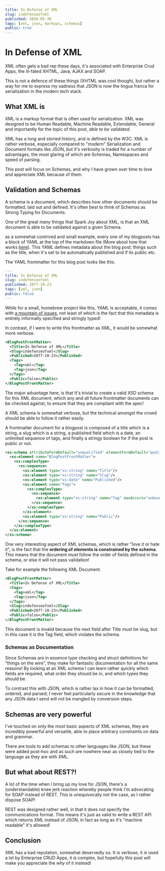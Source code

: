 ```yaml
---
title: In Defense of XML
slug: indefenseofxml
published: 2030-05-30
tags: [xml, json, markups, schemas]
public: true
---
```


# In Defense of XML

XML often gets a bad rep these days, it's associated with Enterprise Crud Apps,
the ill-fated XHTML, Java, AJAX and SOAP.

This is not a defence of these things (XHTML was cool though), but rather a way
for me to express my sadness that JSON is now the lingua franca for
serialization in the modern tech stack.

## What XML is

XML is a markup format that is often used for serialization. XML was designed to
be Human Readable, Machine Readable, Extendable, General and importantly for the
topic of this post, _able to be validated_.

XML has a long and storied history, and is defined by the W3C. XML is rather
verbose, especially compared to "modern" Serialization and Document formats like
JSON, but it's verbosity is traded for a number of advantages, the most glaring
of which are Schemas, Namespaces and speed of parsing.

This post will focus on Schemas, and why I have grown over time to love
and appreciate XML because of them.

## Validation and Schemas

A schema is a document, which describes how other documents should be formatted,
laid out and defined. It's often best to think of Schemas as Strong Typing for
Documents.

One of the great many things that Spark Joy about XML, is that an XML document
is able to be validated against a given Schema.

as a somewhat contrived and small example, every one of my blogposts has a block
of YAML at the top of the markdown file (More about how that works
[here](https://whydoesntmycode.work/post/buildingablog)).
This YAML defines metadata about the blog post; things such as the title, when
it's set to be automatically published and if its public etc.

The YAML frontmatter for this blog post looks like this.

```YAML
---
title: In Defense of XML
slug: indefenseofxml
published: 2077-10-23
tags: [xml, json]
public: false
---
```

While for a small, homebrew project like this, YAML is acceptable, it comes with
[a mountain of issues](https://noyaml.com/), not least of which is the fact that
this metadata is entirely informally specified and stringly typed!

In contrast, if I were to write this frontmatter as XML, it would be somewhat
more verbose.

```XML
<BlogPostFrontMatter>
  <Title>In Defense of XML</Title>
  <Slug>indefenseofxml</Slug>
  <Published>2077-10-23</Published>
  <Tags>
    <Tag>xml</Tag>
    <Tag>json</Tag>
  </Tags>
  <Public>false</Public>
</BlogPostFrontMatter>
```

The major advantage here, is that It's trivial to create a valid XSD schema for
this XML document, which any and all future frontmatter documents can be checked
against, to ensure that they are compliant with the spec!

A XML schema is somewhat verbose, but the technical amongst the crowd should be
able to follow it rather easily.

A frontmatter document for a blogpost is composed of a title which is a string,
a slug which is a string, a published field which is a date, an unlimited
sequence of tags, and finally a stringy boolean for if the post is public or not.

```XML
<xs:schema attributeFormDefault="unqualified" elementFormDefault="qualified" xmlns:xs="http://www.w3.org/2001/XMLSchema">
  <xs:element name="BlogPostFrontMatter">
    <xs:complexType>
      <xs:sequence>
        <xs:element type="xs:string" name="Title"/>
        <xs:element type="xs:string" name="Slug"/>
        <xs:element type="xs:date" name="Published"/>
        <xs:element name="Tags">
          <xs:complexType>
            <xs:sequence>
              <xs:element type="xs:string" name="Tag" maxOccurs="unbounded" minOccurs="0"/>
            </xs:sequence>
          </xs:complexType>
        </xs:element>
        <xs:element type="xs:string" name="Public"/>
      </xs:sequence>
    </xs:complexType>
  </xs:element>
</xs:schema>
```

One very interesting aspect of XML schemas, which is rather "love it or hate
it", is the fact that the **ordering of elements is constrained by the schema**.
This means that the document *must* follow the order of fields defined in the
schema, or else it will not pass validation!

Take for example the following XML Document.

```XML
<BlogPostFrontMatter>
  <Title>In Defense of XML</Title>
  <Tags>
    <Tag>xml</Tag>
    <Tag>json</Tag>
  </Tags>
  <Slug>indefenseofxml</Slug>
  <Published>2077-10-23</Published>
  <Public>false</Public>
</BlogPostFrontMatter>
```

This document is invalid because the next field after Title _must_ be slug, but
in this case it is the Tag field, which violates the schema.

### Schemas as Documentation

Since Schemas are in essence type checking and struct definitions for "things on
the wire", they make for fantastic documentation for all the same reasons! By
looking at an XML schema I can learn rather quickly which fields are required,
what order they should be in, and which types they should be.

To contrast this with JSON, which is rather lax in how it can be formatted,
ordered, and parsed; I never feel particularly secure in the knowledge that any
JSON data I send will not be mangled by conversion steps.

## Schemas are very powerful

I've touched on only the most basic aspects of XML schemas, they are incredibly
powerful and versatile, able to place arbitrary constraints on data and grammar.

There are tools to add schemas to other languages like JSON, but these were
added post-hoc and as such are nowhere near as closely tied to the language as
they are with XML.

## But what about REST?!

A lot of the time when I bring up my love for JSON, there's a (understandable)
knee jerk reaction whereby people think I'm advocating for SOAP instead of REST.
This is unequivocally not the case, as I rather dispose SOAP!

REST was designed rather well, in that it does not specify the communications
format. This means it's just as valid to write a REST API which returns XML
instead of JSON, in fact as long as it's "machine readable" it's allowed!

## Conclusion

XML has a bad reputation, somewhat deservedly so. It _is_ verbose, it _is_ used
a lot by Enterprise CRUD Apps, it _is_ complex, but hopefully this post will
make you appreciate the _why_ of it instead!
